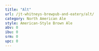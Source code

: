 ```yaml
---
title: "Alt"
url: /jt-whitneys-brewpub-and-eatery/alt/
category: North American Ale
style: American-Style Brown Ale
abv: 0
ibu: 0
srm: 0
upc: 0
---
```


